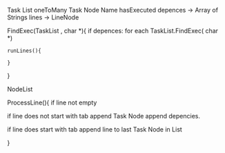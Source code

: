 
Task List oneToMany
	Task Node
		Name
		hasExecuted
		depences -> Array of Strings
		lines -> LineNode 
		


FindExec(TaskList , char *){
	if depences:
	for each
		TaskList.FindExec( char *)

	runLines(){

	}

}


NodeList

ProcessLine(){
if line not empty

if line does not start with tab
	append Task Node
	append depencies.

if line does start with tab append line to last Task Node in List



}


